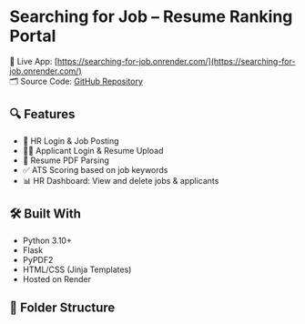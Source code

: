 # Searching for Job – Resume Ranking Portal

🚀 Live App: [https://searching-for-job.onrender.com/](https://searching-for-job.onrender.com/)  
🗂️ Source Code: [GitHub Repository](https://github.com/karthik-raj10/searching_for_job)

## 🔍 Features

- 🧑 HR Login & Job Posting
- 👨‍💼 Applicant Login & Resume Upload
- 📄 Resume PDF Parsing
- ✅ ATS Scoring based on job keywords
- 📊 HR Dashboard: View and delete jobs & applicants

## 🛠️ Built With

- Python 3.10+
- Flask
- PyPDF2
- HTML/CSS (Jinja Templates)
- Hosted on Render

## 📂 Folder Structure

